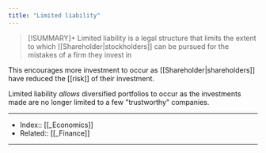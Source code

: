 ```yaml
---
title: "Limited liability" 
---
```

> [!SUMMARY]+
> Limited liability is a legal structure that limits the extent to which [[Shareholder|stockholders]] can be pursued for the mistakes of a firm they invest in

This encourages more investment to occur as [[Shareholder|shareholders]] have reduced the [[risk]] of their investment.

Limited liability *allows* diversified portfolios to occur as the investments made are no longer limited to a few "trustworthy" companies.

---
- Index:: [[_Economics]] 
- Related:: [[_Finance]]
---